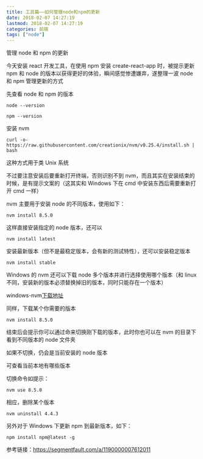 ```yaml
---
title: 工具篇——如何管理node和npm的更新
date: 2018-02-07 14:27:19
lastmod: 2018-02-07 14:27:19
categories: 前端
tags: ["node"]
---
```


管理 node 和 npm 的更新

<!--more-->

今天安装 react 开发工具，在使用 npm 安装 create-react-app 时，被提示更新 npm 和 node 的版本以获得更好的体验，瞬间感觉惨遭嫌弃，遂整理一波 node 和 npm 管理更新的方式

先查看 node 和 npm 的版本

```
node --version
```

```
npm --version
```

安装 nvm

```
curl -o- https://raw.githubusercontent.com/creationix/nvm/v0.25.4/install.sh | bash
```

这种方式用于类 Unix 系统

不过要注意安装后要重新打开终端，否则识别不到 nvm，而且其实在安装结束的时候，是有提示文案的（这其实和 Windows 下在 cmd 中安装东西后需要重新打开 cmd 一样）

nvm 主要用于安装 node 的不同版本，使用如下：

```
nvm install 8.5.0
```

这样直接安装指定的 node 版本，还可以

```
nvm install latest
```

安装最新版本（但不是最稳定版本，会有新的测试特性），还可以安装稳定版本

```
nvm install stable
```

Windows 的 nvm 还可以下载 node 多个版本并进行选择使用哪个版本（和 linux 不同，安装新的版本必须替换掉旧的版本，同时只能存在一个版本）

windows-nvm<a href="https://github.com/coreybutler/nvm-windows/releases">下载地址</a>

同样，下载某个你需要的版本

```
nvm install 8.5.0
```

结束后会提示你可以通过命来切换刚下载的版本，此时你也可以在 nvm 的目录下看到不同版本的 node 文件夹

如果不切换，仍会是当前安装的 node 版本

可查看当前本地有哪些版本

切换命令如提示：

```
nvm use 8.5.0
```

相应，删除某个版本

```
nvm uninstall 4.4.3
```

另外对于 Windows 下更新 npm 到最新版本，如下：

```
npm install npm@latest -g
```

参考链接：<a href="https://segmentfault.com/a/1190000007612011">https://segmentfault.com/a/1190000007612011</a>
